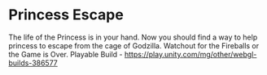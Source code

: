 # Princess Escape
The life of the Princess is in your hand. Now you should find a way to help princess to escape from the cage of Godzilla. Watchout for the Fireballs or the Game is Over.
Playable Build - https://play.unity.com/mg/other/webgl-builds-386577


